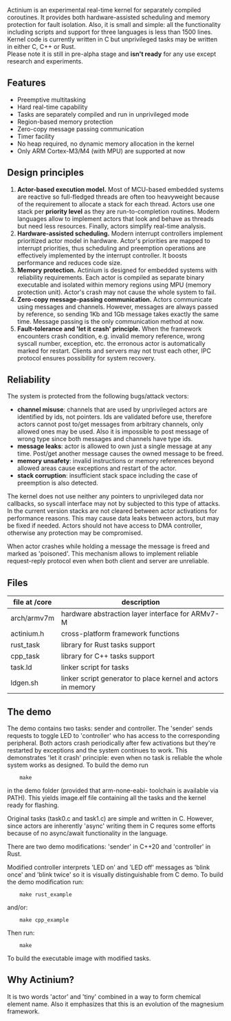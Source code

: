 
Actinium is an experimental real-time kernel for separately compiled
coroutines. It provides both hardware-assisted scheduling and memory 
protection for fault isolation. Also, it is small and simple:
all the functionality including scripts and support for three languages
is less than 1500 lines.
Kernel code is currently written in C but unprivileged tasks may be 
written in either C, C++ or Rust.  
Please note it is still in pre-alpha stage and **isn't ready** for any use 
except research and experiments.


Features
--------

- Preemptive multitasking
- Hard real-time capability
- Tasks are separately compiled and run in unprivileged mode
- Region-based memory protection
- Zero-copy message passing communication
- Timer facility
- No heap required, no dynamic memory allocation in the kernel
- Only ARM Cortex-M3/M4 (with MPU) are supported at now


Design principles
-----------------

1.  **Actor-based execution model.**
    Most of MCU-based embedded systems are reactive so full-fledged threads
    are often too heavyweight because of the requirement to allocate a stack
    for each thread. Actors use one stack per **priority level** as they are
    run-to-completion routines. Modern languages allow to implement actors
    that look and behave as threads but need less resources. Finally, actors
    simplify real-time analysis.
3.  **Hardware-assisted scheduling.**
    Modern interrupt controllers implement prioritized actor model in 
    hardware. Actor's priorities are mapped to interrupt priorities, thus
    scheduling and preemption operations are effectively implemented by
    the interrupt controller. It boosts performance and reduces code size.
4.  **Memory protection.**
    Actinium is designed for embedded systems with reliability requirements.
    Each actor is compiled as separate binary executable and isolated within 
    memory regions using MPU (memory protection unit). Actor's crash may not
    cause the whole system to fail.
5.  **Zero-copy message-passing communication.**
    Actors communicate using messages and channels. However, messages are
    always passed by reference, so sending 1Kb and 1Gb message takes exactly
    the same time. Message passing is the only communication method at now.
6.  **Fault-tolerance and 'let it crash' principle.**
    When the framework encounters crash condition, e.g. invalid memory 
    reference, wrong syscall number, exception, etc. the erronous actor 
    is automatically marked for restart. Clients and servers may not
    trust each other, IPC protocol ensures possibility for system recovery.


Reliability
-----------

The system is protected from the following bugs/attack vectors:

- **channel misuse**: channels that are used by unprivileged actors 
  are identified by ids, not pointers. Ids are validated before use, 
  therefore actors cannot post to/get messages from arbitrary channels, only
  allowed ones may be used. Also it is impossible to post message of wrong 
  type since both messages and channels have type ids.
- **message leaks**: actor is allowed to own just a single message at any 
  time. Post/get another message causes the owned message to be freed.
- **memory unsafety**: invalid instructions or memory references beyond 
  allowed areas cause exceptions and restart of the actor.
- **stack corruption**: insufficient stack space including the case of 
  preemption is also detected.


The kernel does not use neither any pointers to unprivileged data nor 
callbacks, so syscall interface may not by subjected to this type of attacks.
In the current version stacks are not cleared between actor activations for 
performance reasons. This may cause data leaks between actors, but may be 
fixed if needed. Actors should not have access to DMA controller, otherwise 
any protection may be compromised.

When actor crashes while holding a message the message is freed and marked
as 'poisoned'. This mechanism allows to implement reliable request-reply
protocol even when both client and server are unreliable.


Files
-----


| file at /core  | description |
|----------------|-------------|
|arch/armv7m | hardware abstraction layer interface for ARMv7-M |
|actinium.h | cross-platform framework functions |
|rust_task | library for Rust tasks support |
|cpp_task | library for C++ tasks support |
|task.ld | linker script for tasks |
|ldgen.sh | linker script generator to place kernel and actors in memory |


The demo
--------

The demo contains two tasks: sender and controller. The 'sender' sends
requests to toggle LED to 'controller' who has access to the corresponding 
peripheral. Both actors crash periodically after few activations but they're
restarted by exceptions and the system continues to work.
This demonstrates 'let it crash' principle: even when no task is reliable 
the whole system works as designed.
To build the demo run

        make

in the demo folder (provided that arm-none-eabi- toolchain is available via 
PATH). This yields image.elf file containing all the tasks and the kernel
ready for flashing.

Original tasks (task0.c and task1.c) are simple and written in C. However,
since actors are inherently 'async' writing them in C requres some efforts
because of no async/await functionality in the language. 

There are two demo modifications: 'sender' in C++20 and 'controller' in Rust.

Modified controller interprets 'LED on' and 'LED off' messages as 'blink once' 
and 'blink  twice' so it is visually distinguishable from C demo. 
To build the demo modification run:

        make rust_example

and/or: 

        make cpp_example

Then run:

        make

To build the executable image with modified tasks.


Why Actinium?
-------------

It is two words 'actor' and 'tiny' combined in a way to form chemical element 
name. Also it emphasizes that this is an evolution of the magnesium framework.

